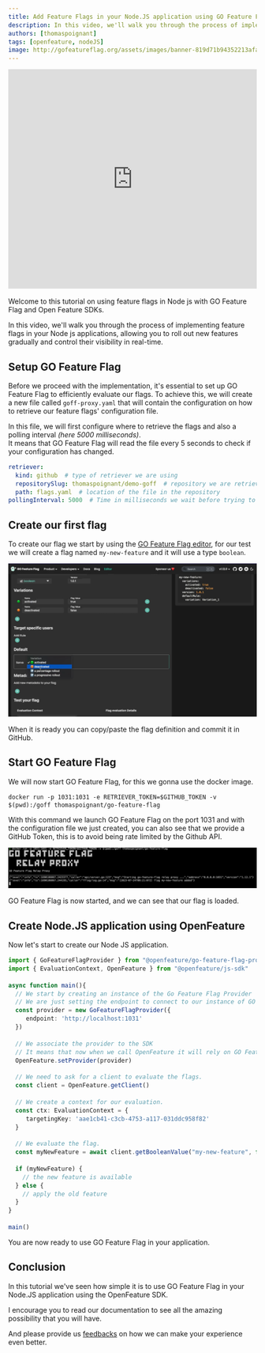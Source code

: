 ```yaml
---
title: Add Feature Flags in your Node.JS application using GO Feature Flag and Open Feature SDK
description: In this video, we'll walk you through the process of implementing feature flags in your Node js applications, allowing you to roll out new features gradually and control their visibility in real-time.
authors: [thomaspoignant]
tags: [openfeature, nodeJS]
image: http://gofeatureflag.org/assets/images/banner-819d71b94352213afa22d2b53f376cab.png
---
```


<iframe width="100%" height="444" src="https://www.youtube.com/embed/ascFFZqjQAI" title="YouTube video player" frameborder="0" allow="accelerometer; autoplay; clipboard-write; encrypted-media; gyroscope; picture-in-picture; web-share" allowfullscreen></iframe>

Welcome to this tutorial on using feature flags in Node js with GO Feature Flag and Open Feature SDKs.

In this video, we'll walk you through the process of implementing feature flags in your Node js applications, allowing you to roll out new features gradually and control their visibility in real-time.

<!-- truncate -->

## Setup GO Feature Flag
Before we proceed with the implementation, it's essential to set up GO Feature Flag to efficiently evaluate our flags.
To achieve this, we will create a new file called `goff-proxy.yaml` that will contain the configuration on how to retrieve our feature flags' configuration file.

In this file, we will first configure where to retrieve the flags and also a polling interval _(here 5000 milliseconds)_.  
It means that GO Feature Flag will read the file every 5 seconds to check if your configuration has changed.

```yaml
retriever:
  kind: github  # type of retriever we are using
  repositorySlug: thomaspoignant/demo-goff  # repository we are retrieving
  path: flags.yaml  # location of the file in the repository
pollingInterval: 5000  # Time in milliseconds we wait before trying to check for changes
```

## Create our first flag
To create our flag we start by using the [GO Feature Flag editor](https://editor.gofeatureflag.org), for our test we will create a flag
named `my-new-feature` and it will use a type `boolean`.

![editor.png](editor.png)

When it is ready you can  copy/paste the flag definition and commit it in GitHub.

## Start GO Feature Flag
We will now start GO Feature Flag, for this we gonna use the docker image.

```shell
docker run -p 1031:1031 -e RETRIEVER_TOKEN=$GITHUB_TOKEN -v $(pwd):/goff thomaspoignant/go-feature-flag
```

With this command we launch GO Feature Flag on the port 1031 and with the configuration file we just created, you can also see that we provide a GitHub Token, this is to avoid being rate limited by the Github API.

![terminal.png](terminal.png)

GO Feature Flag is now started, and we can see that our flag is loaded.

## Create Node.JS application using OpenFeature
Now let's start to create our Node JS application.

```typescript
import { GoFeatureFlagProvider } from "@openfeature/go-feature-flag-provider"
import { EvaluationContext, OpenFeature } from "@openfeature/js-sdk"

async function main(){
  // We start by creating an instance of the Go Feature Flag Provider
  // We are just setting the endpoint to connect to our instance of GO Feature Flag
  const provider = new GoFeatureFlagProvider({
     endpoint: 'http://localhost:1031'
  })

  // We associate the provider to the SDK
  // It means that now when we call OpenFeature it will rely on GO Feature Flag as a backend.
  OpenFeature.setProvider(provider)
  
  // We need to ask for a client to evaluate the flags.
  const client = OpenFeature.getClient()

  // We create a context for our evaluation.
  const ctx: EvaluationContext = {
     targetingKey: 'aae1cb41-c3cb-4753-a117-031ddc958f82'
  }

  // We evaluate the flag.
  const myNewFeature = await client.getBooleanValue("my-new-feature", false, ctx)

  if (myNewFeature) {
    // the new feature is available
  } else {
    // apply the old feature
  }
}

main()
```

You are now ready to use GO Feature Flag in your application.

## Conclusion

In this tutorial we've seen how simple it is to use GO Feature Flag in your Node.JS application using the OpenFeature SDK.

I encourage you to read our documentation to see all the amazing possibility that you will have.

And please provide us [feedbacks](mailto:contact@gofeatureflag.org) on how we can make your experience even better.
